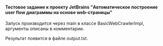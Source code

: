 #### Тестовое задание к проекту JetBrains "Автоматическое построение user flow диаграммы на основе web-страницы"

Запуск производится через main в классе BasicWebCrawlerImpl, аргументы описаны в комментарии.

Результат появится в файле output.txt.
